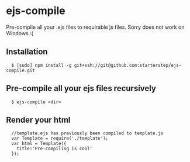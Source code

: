 ejs-compile
=================

Pre-compile all your .ejs files to requirable js files.  Sorry does not work on Windows :(

## Installation
```
  $ [sudo] npm install -g git+ssh://git@github.com:starterstep/ejs-compile.git
```

## Pre-compile all your ejs files recursively

```
  $ ejs-compile <dir>
```

## Render your html

```
  //template.ejs has previously been compiled to template.js
  var Template = require('./template');
  var html = Template({
    title:'Pre-compiling is cool'
  });

```
